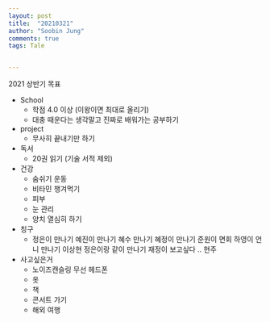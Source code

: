 ```yaml
---
layout: post
title:  "20210321"
author: "Soobin Jung"
comments: true
tags: Tale


---
```


2021 상반기 목표

- School 
  - 학점 4.0 이상 (이왕이면 최대로 올리기) 
  - 대충 때운다는 생각말고 진짜로 배워가는 공부하기 
- project
  - 무사히 끝내기만 하기
- 독서
  - 20권 읽기 (기술 서적 제외)
- 건강
  - 숨쉬기 운동
  - 비타민 챙겨먹기
  - 피부
  - 눈 관리
  - 양치 열심히 하기
- 칭구
  - 정은이 만나기 예진이 만나기 혜수 만나기 혜정이 만나기 준원이 면회 하영이 언니 만나기 이상현 정은이랑 같이 만나기 재정이 보고싶다 .. 현주
- 사고싶은거
  - 노이즈캔슬링 무선 헤드폰
  - 옷
  - 책
  - 콘서트 가기
  - 해외 여행 